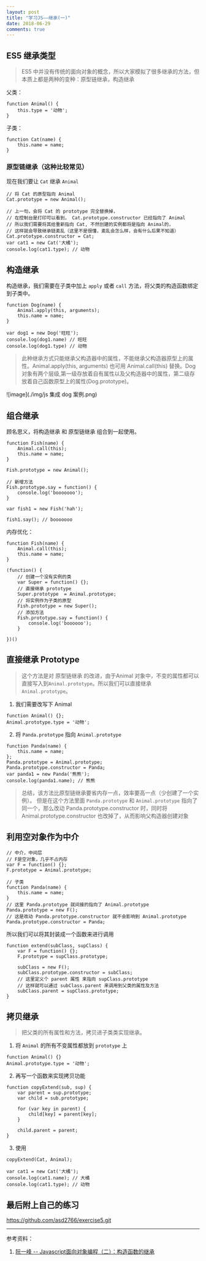 ```yaml
---
layout: post
title: "学习JS——继承(一)"
date: 2018-06-29
comments: true
---
```


## ES5 继承类型

> ES5 中并没有传统的面向对象的概念，所以大家模拟了很多继承的方法，但本质上都是两种的变种：原型链继承，构造继承

父类：

```
function Animal() {
	this.type = '动物';
}
```

子类：

```
function Cat(name) {
	this.name = name;
}
```


### 原型链继承（这种比较常见）


现在我们要让 `Cat` 继承 `Animal`

```
// 将 Cat 的原型指向 Animal
Cat.prototype = new Animal();

// 上一句，会将 Cat 的 prototype 完全替换掉，
// 在控制台是打印可以看到， Cat.prototype.constructor 已经指向了 Animal
// 所以我们需要将其给重新指向 Cat, 不然创建的实例都将是指向 Animal的，
// 这样就会导致继承链紊乱（这里不是很懂，紊乱会怎么样，会有什么后果不知道）
Cat.prototype.constructor = Cat;
var cat1 = new Cat('大橘');
console.log(cat1.type); // 动物
```

## 构造继承

构造继承，我们需要在子类中加上 `apply` 或者 `call` 方法，将父类的构造函数绑定到子类中。

```
function Dog(name) {
	Animal.apply(this, arguments);
	this.name = name;
}

var dog1 = new Dog('旺旺');
console.log(dog1.name) // 旺旺
console.log(dog1.type) // 动物
```

> 此种继承方式只能继承父构造器中的属性，不能继承父构造器原型上的属性。Animal.apply(this, arguments) 也可用 Animal.call(this) 替换。Dog 对象有两个层级,第一级存放着自有属性以及父构造器中的属性，第二级存放着自己函数原型上的属性(Dog.prototype)。

![image](./img/js 集成 dog 案例.png)

## 组合继承

顾名思义，将构造继承 和 原型链继承 组合到一起使用。

```
function Fish(name) {
	Animal.call(this);
	this.name = name;
}

Fish.prototype = new Animal();

// 新增方法
Fish.prototype.say = function() { 
	console.log('booooooo');
}

var fish1 = new Fish('hah');

fish1.say(); // booooooo
```

内存优化：

```
function Fish(name) {
	Animal.call(this);
	this.name = name;
}

(function() {
	// 创建一个没有实例的类
	var Super = function() {};
	// 直接继承 prototype
	Super.prototype  = Animal.prototype;
	// 将实例作为子类的原型
	Fish.prototype = new Super();
	// 添加方法
	Fish.prototype.say = function() {
		console.log('boooooo');
	}
	
})()
```

## 直接继承 Prototype

> 这个方法是对 原型链继承 的改进，由于Animal 对象中，不变的属性都可以直接写入到`Animal.prototype`。所以我们可以直接继承 `Animal.prototype`。


1. 我们需要改写下 Animal

```
function Animal() {};
Animal.prototype.type = '动物';
```

2. 将 `Panda.prototype`  指向 `Animal.prototype`

```
function Panda(name) {
	this.name = name;
};
Panda.prototype = Animal.prototype;
Panda.prototype.constructor = Panda;
var panda1 = new Panda('熊熊');
console.log(panda1.name); // 熊熊
```

> 总结，该方法比原型链继承要省内存一点，效率要高一点（少创建了一个实例）。
> 但是在这个方法里面 `Panda.prototype` 和 `Animal.prototype` 指向了同一个，那么改动 Panda.prototype.constructor 时，同时将 Animal.prototype.constructor 也改掉了，从而影响父构造器创建对象

## 利用空对象作为中介

```
// 中介，中间层
// F是空对象，几乎不占内存
var F = function() {};
F.prototype = Animal.prototype;

// 子类
function Panda(name) {
	this.name = name;
}
// 这里 Panda.prototype 就间接的指向了 Animal.prototype
Panda.prototype = new F();
// 这是改动 Panda.prototype.constructor 就不会影响到 Animal.prototype
Panda.prototype.constructor = Panda;

```

所以我们可以将其封装成一个函数来进行调用

```
function extend(subClass, supClass) {
	var F = function() {};
	F.prototype = supClass.prototype;
	
	subClass = new F();
	subClass.prototype.constructor = subClass;
	// 这里定义个 parent 属性 来指向 supClass.prototype
	// 这样就可以通过 subClass.parent 来调用到父类的属性及方法
	subClass.parent = supClass.prototype;
}
```

## 拷贝继承

> 把父类的所有属性和方法，拷贝进子类类实现继承。

1. 将 `Animal` 的所有不变属性都放到 `prototype` 上

```
function Animal() {}
Animal.prototype.type = '动物';
```

2. 再写一个函数来实现拷贝功能

```
function copyExtend(sub, sup) {
	var parent = sup.prototype;
	var child = sub.prototype;
	
	for (var key in parent) {
		child[key] = parent[key];
	}
	
	child.parent = parent;
}
```

3. 使用

```
copyExtend(Cat, Animal);

var cat1 = new Cat('大橘');
console.log(cat1.name); // 大橘
console.log(cat1.type); // 动物
```


## 最后附上自己的练习
https://github.com/asd2766/exercise5.git


---
参考资料：

1. [阮一峰 -- Javascript面向对象编程（二）：构造函数的继承](http://www.ruanyifeng.com/blog/2010/05/object-oriented_javascript_inheritance.html)
